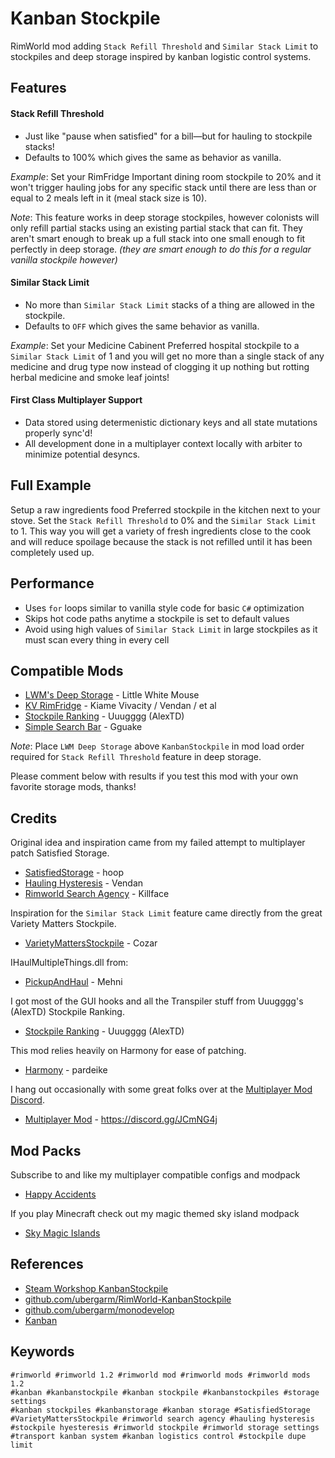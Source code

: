 Kanban Stockpile
===
RimWorld mod adding `Stack Refill Threshold` and `Similar Stack Limit` to
stockpiles and deep storage inspired by kanban logistic control systems.

## Features
#### Stack Refill Threshold
* Just like "pause when satisfied" for a bill—but for hauling to stockpile stacks!
* Defaults to 100% which gives the same as behavior as vanilla.

*Example*: Set your RimFridge Important dining room stockpile to 20%
and it won't trigger hauling jobs for any specific stack until there
are less than or equal to 2 meals left in it (meal stack size is 10).

*Note*: This feature works in deep storage stockpiles, however colonists
will only refill partial stacks using an existing partial stack that can
fit. They aren't smart enough to break up a full stack into one small
enough to fit perfectly in deep storage.  *(they are smart enough to
do this for a regular vanilla stockpile however)*

#### Similar Stack Limit
* No more than `Similar Stack Limit` stacks of a thing are allowed in the stockpile.
* Defaults to `OFF` which gives the same behavior as vanilla.

*Example*: Set your Medicine Cabinent Preferred hospital stockpile to a
`Similar Stack Limit` of 1 and you will get no more than a single stack
of any medicine and drug type now instead of clogging it up nothing but
rotting herbal medicine and smoke leaf joints!

#### First Class Multiplayer Support
* Data stored using determenistic dictionary keys and all state mutations properly sync'd!
* All development done in a multiplayer context locally with arbiter to minimize potential desyncs.

## Full Example
Setup a raw ingredients food Preferred stockpile in the kitchen next to
your stove. Set the `Stack Refill Threshold` to 0% and the `Similar Stack
Limit` to 1. This way you will get a variety of fresh ingredients close
to the cook and will reduce spoilage because the stack is not refilled
until it has been completely used up.

## Performance
* Uses `for` loops similar to vanilla style code for basic `C#` optimization
* Skips hot code paths anytime a stockpile is set to default values
* Avoid using high values of `Similar Stack Limit` in large stockpiles as it must scan every thing in every cell

## Compatible Mods
* [LWM's Deep Storage](https://steamcommunity.com/sharedfiles/filedetails/?id=1617282896) - Little White Mouse
* [KV RimFridge](https://steamcommunity.com/sharedfiles/filedetails/?id=1180721235) - Kiame Vivacity / Vendan / et al
* [Stockpile Ranking](https://steamcommunity.com/sharedfiles/filedetails/?id=1558464886) - Uuugggg (AlexTD)
* [Simple Search Bar](https://steamcommunity.com/sharedfiles/filedetails/?id=1827546987) - Gguake

*Note*: Place `LWM Deep Storage` above `KanbanStockpile` in mod load order required for `Stack Refill Threshold` feature in deep storage.

Please comment below with results if you test this mod with your own favorite storage mods, thanks!

## Credits
Original idea and inspiration came from my failed attempt to multiplayer patch Satisfied Storage.
* [SatisfiedStorage](https://steamcommunity.com/sharedfiles/filedetails/?id=2003354028) - hoop
* [Hauling Hysteresis](https://steamcommunity.com/sharedfiles/filedetails/?id=784324350) - Vendan
* [Rimworld Search Agency](https://steamcommunity.com/sharedfiles/filedetails/?id=726479594) - Killface

Inspiration for the `Similar Stack Limit` feature came directly from the great Variety Matters Stockpile.
* [VarietyMattersStockpile](https://steamcommunity.com/workshop/filedetails/?id=2266068546) - Cozar

IHaulMultipleThings.dll from:
* [PickupAndHaul](https://steamcommunity.com/sharedfiles/filedetails/?id=1279012058) - Mehni

I got most of the GUI hooks and all the Transpiler stuff from Uuugggg's (AlexTD) Stockpile Ranking.
* [Stockpile Ranking](https://steamcommunity.com/sharedfiles/filedetails/?id=1558464886) - Uuugggg (AlexTD)

This mod relies heavily on Harmony for ease of patching.
* [Harmony](https://steamcommunity.com/workshop/filedetails/?id=2040656402) - pardeike

I hang out occasionally with some great folks over at the [Multiplayer Mod Discord](https://discord.gg/JCmNG4j).
* [Multiplayer Mod](https://steamcommunity.com/sharedfiles/filedetails/?id=1752864297) - https://discord.gg/JCmNG4j

## Mod Packs
Subscribe to and like my multiplayer compatible configs and modpack
* [Happy Accidents](https://steamcommunity.com/sharedfiles/filedetails/?id=2257918295)

If you play Minecraft check out my magic themed sky island modpack
* [Sky Magic Islands](https://www.curseforge.com/minecraft/modpacks/sky-magic-islands)

## References
* [Steam Workshop KanbanStockpile](https://steamcommunity.com/sharedfiles/filedetails/?id=2287142613)
* [github.com/ubergarm/RimWorld-KanbanStockpile](https://github.com/ubergarm/RimWorld-KanbanStockpile)
* [github.com/ubergarm/monodevelop](https://github.com/ubergarm/monodevelop)
* [Kanban](https://en.wikipedia.org/wiki/Kanban)

## Keywords
```
#rimworld #rimworld 1.2 #rimworld mod #rimworld mods #rimworld mods 1.2
#kanban #kanbanstockpile #kanban stockpile #kanbanstockpiles #storage settings
#kanban stockpiles #kanbanstorage #kanban storage #SatisfiedStorage
#VarietyMattersStockpile #rimworld search agency #hauling hysteresis
#stockpile hyesteresis #rimworld stockpile #rimworld storage settings
#transport kanban system #kanban logistics control #stockpile dupe limit
```
